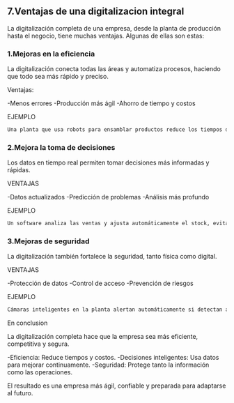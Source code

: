 ## 7.Ventajas de una digitalizacion integral

La digitalización completa de una empresa, desde la planta de producción hasta el negocio, tiene muchas ventajas. Algunas de ellas son estas:

### 1.Mejoras en la eficiencia

La digitalización conecta todas las áreas y automatiza procesos, haciendo que todo sea más rápido y preciso.

Ventajas:

-Menos errores
-Producción más ágil
-Ahorro de tiempo y costos

EJEMPLO
``` bash
Una planta que usa robots para ensamblar productos reduce los tiempos de producción y los errores en comparación con hacerlo manualmente.
```

### 2.Mejora la toma de decisiones

Los datos en tiempo real permiten tomar decisiones más informadas y rápidas.

VENTAJAS

-Datos actualizados
-Predicción de problemas
-Análisis más profundo

EJEMPLO
``` bash
Un software analiza las ventas y ajusta automáticamente el stock, evitando que falten productos populares o que haya exceso de inventario.
```

### 3.Mejoras de seguridad

La digitalización también fortalece la seguridad, tanto física como digital.

VENTAJAS

-Protección de datos
-Control de acceso
-Prevención de riesgos

EJEMPLO
``` bash
Cámaras inteligentes en la planta alertan automáticamente si detectan algo fuera de lo normal, como un fallo en la línea de producción.
```

En conclusion

La digitalización completa hace que la empresa sea más eficiente, competitiva y segura.

-Eficiencia: Reduce tiempos y costos.
-Decisiones inteligentes: Usa datos para mejorar continuamente.
-Seguridad: Protege tanto la información como las operaciones.

El resultado es una empresa más ágil, confiable y preparada para adaptarse al futuro.
